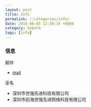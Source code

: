 ```yaml
---
layout: post
title: Info
permalink: /:categories/info/
date: 2016-06-05 12:30:15 +0800
category: Sekorm
tags: [info]
---
```


### 信息

邮件

* [mail](https://mail.sekorm.com/owa/#path=/mail)

全名

* 深圳市世强先进科技有限公司
* 深圳市前海世强先进网络科技有限公司
